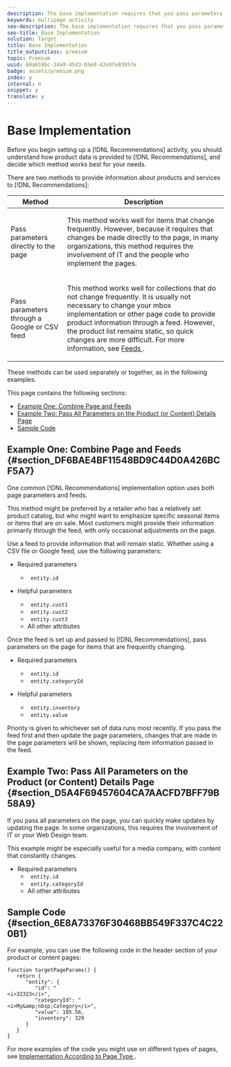 ```yaml
---
description: The base implementation requires that you pass parameters to your page that determine which products or services appear in your recommendations.
keywords: multipage activity
seo-description: The base implementation requires that you pass parameters to your page that determine which products or services appear in your recommendations.
seo-title: Base Implementation
solution: Target
title: Base Implementation
title_outputclass: premium
topic: Premium
uuid: 60a659bc-14a9-45d3-b5e8-42e9fe83957e
badge: assets/premium.png
index: y
internal: n
snippet: y
translate: y
---
```


# Base Implementation

Before you begin setting up a [!DNL  Recommendations] activity, you should understand how product data is provided to [!DNL  Recommendations], and decide which method works best for your needs. 

There are two methods to provide information about products and services to [!DNL  Recommendations]: 



<table id="table_FCC3159B51BF43FA92F3658EDF7C7E1F"> 
 <thead> 
  <tr> 
   <th colname="col1" class="entry"> Method </th> 
   <th colname="col2" class="entry"> Description </th> 
  </tr> 
 </thead>
 <tbody> 
  <tr> 
   <td colname="col1"> <p>Pass parameters directly to the page </p> </td> 
   <td colname="col2"> <p>This method works well for items that change frequently. However, because it requires that changes be made directly to the page, in many organizations, this method requires the involvement of IT and the people who implement the pages. </p> </td> 
  </tr> 
  <tr> 
   <td colname="col1"> <p>Pass parameters through a Google or CSV feed </p> </td> 
   <td colname="col2"> <p>This method works well for collections that do not change frequently. It is usually not necessary to change your mbox implementation or other page code to provide product information through a feed. However, the product list remains static, so quick changes are more difficult. For more information, see <a href="c_feeds.xml#concept_1228B31E3D0B483B9DD42C5E2AE436E3" format="dita" scope="local"> Feeds </a>. </p> </td> 
  </tr> 
 </tbody> 
</table>

These methods can be used separately or together, as in the following examples. 

This page contains the following sections: 


<ul class="simplelist"> 
 <li> <a href="c_base_implementation.xml#concept_D1154A3FB0FB4467A29AD2BDD21C82D5/section_DF6BAE4BF11548BD9C44D0A426BCF5A7" format="dita" scope="local"> Example One: Combine Page and Feeds </a> </li> 
 <li> <a href="c_base_implementation.xml#concept_D1154A3FB0FB4467A29AD2BDD21C82D5/section_D5A4F69457604CA7AACFD7BFF79B58A9" format="dita" scope="local"> Example Two: Pass All Parameters on the Product (or Content) Details Page </a> </li> 
 <li> <a href="c_base_implementation.xml#concept_D1154A3FB0FB4467A29AD2BDD21C82D5/section_6E8A73376F30468BB549F337C4C220B1" format="dita" scope="local"> Sample Code </a> </li> 
</ul>



## Example One: Combine Page and Feeds {#section_DF6BAE4BF11548BD9C44D0A426BCF5A7}

One common [!DNL  Recommendations] implementation option uses both page parameters and feeds. 

This method might be preferred by a retailer who has a relatively set product catalog, but who might want to emphasize specific seasonal items or items that are on sale. Most customers might provide their information primarily through the feed, with only occasional adjustments on the page. 

Use a feed to provide information that will remain static. Whether using a CSV file or Google feed, use the following parameters: 


* Required parameters 
    * ` entity.id`

* Helpful parameters 
    * ` entity.cust1`
    * ` entity.cust2`
    * ` entity.cust3`
    * All other attributes



Once the feed is set up and passed to [!DNL  Recommendations], pass parameters on the page for items that are frequently changing. 


* Required parameters 
    * ` entity.id`
    * ` entity.categoryId`

* Helpful parameters 
    * ` entity.inventory`
    * ` entity.value`



Priority is given to whichever set of data runs most recently. If you pass the feed first and then update the page parameters, changes that are made in the page parameters will be shown, replacing item information passed in the feed. 

## Example Two: Pass All Parameters on the Product (or Content) Details Page {#section_D5A4F69457604CA7AACFD7BFF79B58A9}

If you pass all parameters on the page, you can quickly make updates by updating the page. In some organizations, this requires the involvement of IT or your Web Design team. 

This example might be especially useful for a media company, with content that constantly changes. 


* Required parameters 
    * ` entity.id`
    * ` entity.categoryId`
    * All other attributes



## Sample Code {#section_6E8A73376F30468BB549F337C4C220B1}

For example, you can use the following code in the header section of your product or content pages: 


```
function targetPageParams() { 
   return { 
      "entity": { 
         "id": " 
<i>32323</i>", 
         "categoryId": " 
<i>My&amp;nbsp;Category</i>", 
         "value": 105.56, 
         "inventory": 329 
      } 
   } 
}
```


For more examples of the code you might use on different types of pages, see [ Implementation According to Page Type ](r_implementation_page_type.md#reference_DE38BB07BD3C4511B176CDAB45E126FC). 
